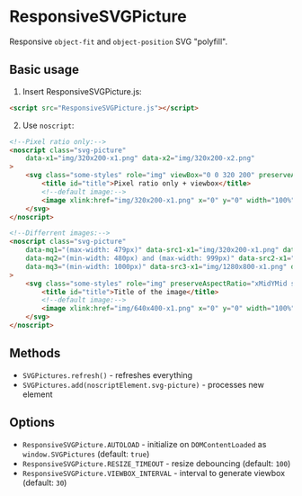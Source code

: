 # ResponsiveSVGPicture

Responsive `object-fit` and `object-position` SVG "polyfill".

## Basic usage

1. Insert ResponsiveSVGPicture.js:
```html
<script src="ResponsiveSVGPicture.js"></script>
```

2. Use `noscript`:
```html
<!--Pixel ratio only:-->
<noscript class="svg-picture" 
    data-x1="img/320x200-x1.png" data-x2="img/320x200-x2.png"
>
    <svg class="some-styles" role="img" viewBox="0 0 320 200" preserveAspectRatio="xMidYMid slice" overflow="hidden" aria-labelledby="title">
        <title id="title">Pixel ratio only + viewbox</title>
        <!--default image:-->
        <image xlink:href="img/320x200-x1.png" x="0" y="0" width="100%" height="100%"></image>
    </svg>
</noscript>

<!--Differrent images:-->
<noscript class="svg-picture" 
    data-mq1="(max-width: 479px)" data-src1-x1="img/320x200-x1.png" data-src1-x2="img/320x200-x2.png" data-viewbox1="0 0 320 200"
    data-mq2="(min-width: 480px) and (max-width: 999px)" data-src2-x1="img/640x400-x1.png" data-src2-x2="img/640x400-x2.png" data-viewbox2="0 0 640 400"
    data-mq3="(min-width: 1000px)" data-src3-x1="img/1280x800-x1.png" data-src3-x2="img/1280x800-x2.png" data-viewbox3="0 0 1280 800"
>
    <svg class="some-styles" role="img" preserveAspectRatio="xMidYMid slice" overflow="hidden" aria-labelledby="title">
        <title id="title">Title of the image</title>
        <!--default image:-->
        <image xlink:href="img/640x400-x1.png" x="0" y="0" width="100%" height="100%"></image>
    </svg>
</noscript>
```

## Methods
* `SVGPictures.refresh()` - refreshes everything
* `SVGPictures.add(noscriptElement.svg-picture)` - processes new element

## Options
* `ResponsiveSVGPicture.AUTOLOAD` - initialize on `DOMContentLoaded` as `window.SVGPictures` (default: `true`)
* `ResponsiveSVGPicture.RESIZE_TIMEOUT` - resize debouncing (default: `100`)
* `ResponsiveSVGPicture.VIEWBOX_INTERVAL` - interval to generate viewbox (default: `30`)

